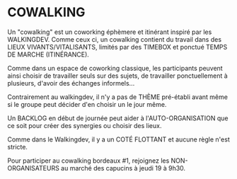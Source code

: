 # COWALKING

Un "cowalking" est un coworking éphèmere et itinérant inspiré par les WALKINGDEV. Comme ceux ci, un cowalking contient du travail dans des LIEUX VIVANTS/VITALISANTS, limités par des TIMEBOX et ponctué TEMPS DE MARCHE (ITINÉRANCE).

Comme dans un espace de coworking classique, les participants peuvent ainsi choisir de travailler seuls sur des sujets, de travailler ponctuellement à plusieurs, d'avoir des échanges informels...

Contrairement au walkingdev, il n'y a pas de THÈME pré-établi avant même si le groupe peut décider d'en choisir un le jour même.

Un BACKLOG en début de journée peut aider à l'AUTO-ORGANISATION que ce soit pour créer des synergies ou choisir des lieux.

Comme dans le Walkingdev, il y a un COTÉ FLOTTANT et aucune règle n'est stricte.

Pour participer au cowalking bordeaux #1, rejoignez les NON-ORGANISATEURS au marché des capucins à jeudi 19 à 9h30.







